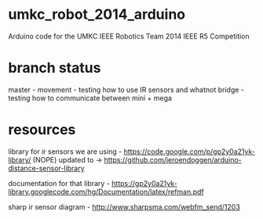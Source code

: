 umkc_robot_2014_arduino
=======================

Arduino code for the UMKC IEEE Robotics Team 2014 IEEE R5 Competition

branch status
=======
master - 
movement - testing how to use IR sensors and whatnot
bridge - testing how to communicate between mini + mega


resources
======
library for ir sensors we are using - https://code.google.com/p/gp2y0a21yk-library/ (NOPE) 
updated to -> https://github.com/jeroendoggen/arduino-distance-sensor-library

documentation for that library - https://gp2y0a21yk-library.googlecode.com/hg/Documentation/latex/refman.pdf

sharp ir sensor diagram - http://www.sharpsma.com/webfm_send/1203
